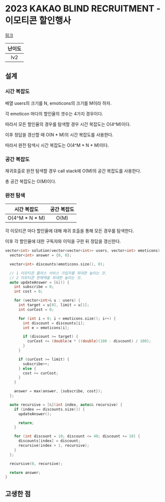 # 2023 KAKAO BLIND RECRUITMENT - 이모티콘 할인행사

[링크](https://school.programmers.co.kr/learn/courses/30/lessons/150368)

| 난이도 |
| :----: |
|  lv2   |

## 설계

### 시간 복잡도

배열 users의 크기를 N, emoticons의 크기를 M이라 하자.

각 emoticon 마다의 할인율의 갯수는 4가지 경우이다.

따라서 모든 할인율의 경우를 탐색할 경우 시간 복잡도는 O(4^M)이다.

이후 정답을 갱신할 때 O(N \* M)의 시간 복잡도를 사용한다.

따라서 완전 탐색시 시간 복잡도는 O(4^M \* N \* M)이다.

### 공간 복잡도

재귀호출로 완전 탐색할 경우 call stack에 O(M)의 공간 복잡도를 사용한다.

총 공간 복잡도는 O(M)이다.

### 완전 탐색

|   시간 복잡도    | 공간 복잡도 |
| :--------------: | :---------: |
| O(4^M \* N \* M) |    O(M)     |

각 이모티콘 마다 할인율에 대해 재귀 호출을 통해 모든 경우를 탐색한다.

이후 각 할인율에 대한 구독자와 이익을 구한 뒤 정답을 갱신한다.

```cpp
vector<int> solution(vector<vector<int>> users, vector<int> emoticons) {
  vector<int> answer = {0, 0};

  vector<int> discounts(emoticons.size(), 0);

  // 1 이모티콘 플러스 서비스 가입자를 최대한 늘리는 것.
  // 2 이모티콘 판매액을 최대한 늘리는 것.
  auto updateAnswer = [&]() {
    int subscribe = 0;
    int cost = 0;

    for (vector<int>& u : users) {
      int target = u[0], limit = u[1];
      int curCost = 0;

      for (int i = 0; i < emoticons.size(); i++) {
        int discount = discounts[i];
        int e = emoticons[i];

        if (discount >= target) {
          curCost += (double)e * ((double)(100 - discount) / 100);
        }
      }

      if (curCost >= limit) {
        subscribe++;
      } else {
        cost += curCost;
      }
    }

    answer = max(answer, {subscribe, cost});
  };

  auto recursive = [&](int index, auto&& recursive) {
    if (index == discounts.size()) {
      updateAnswer();

      return;
    }

    for (int discount = 10; discount <= 40; discount += 10) {
      discounts[index] = discount;
      recursive(index + 1, recursive);
    }
  };

  recursive(0, recursive);

  return answer;
}
```

## 고생한 점
